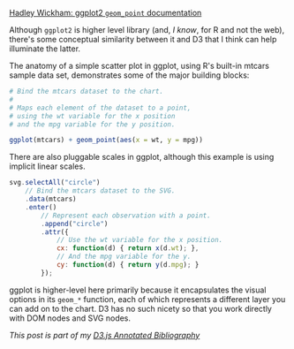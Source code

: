 [Hadley Wickham: ggplot2 `geom_point` documentation][article]

Although `ggplot2` is higher level library (and, *I know*, for R and not the web), there's some conceptual similarity between it and D3 that I think can help illuminate the latter.

The anatomy of a simple scatter plot in ggplot, using R's built-in mtcars sample data set, demonstrates some of the major building blocks:

```r
# Bind the mtcars dataset to the chart.
#
# Maps each element of the dataset to a point,
# using the wt variable for the x position
# and the mpg variable for the y position.

ggplot(mtcars) + geom_point(aes(x = wt, y = mpg))

```

There are also pluggable scales in ggplot, although this example is using
implicit linear scales.


```javascript
svg.selectAll("circle")
    // Bind the mtcars dataset to the SVG.
    .data(mtcars)
    .enter()
        // Represent each observation with a point.
        .append("circle")
        .attr({
            // Use the wt variable for the x position.
            cx: function(d) { return x(d.wt); },
            // And the mpg variable for the y.
            cy: function(d) { return y(d.mpg); }
        });
```

ggplot is higher-level here primarily because it encapsulates the visual options in its `geom_*` function, each of which represents a different layer you can add on to the chart. D3 has no such nicety so that you work directly with DOM nodes and SVG nodes.

_This post is part of my [D3.js Annotated Bibliography][d3biblio]_

[article]: http://docs.ggplot2.org/current/geom_point.html "ggplot2: geom_point documentation"
[d3biblio]: http://www.poorlytrainedape.com/tag/d3-bibliography/